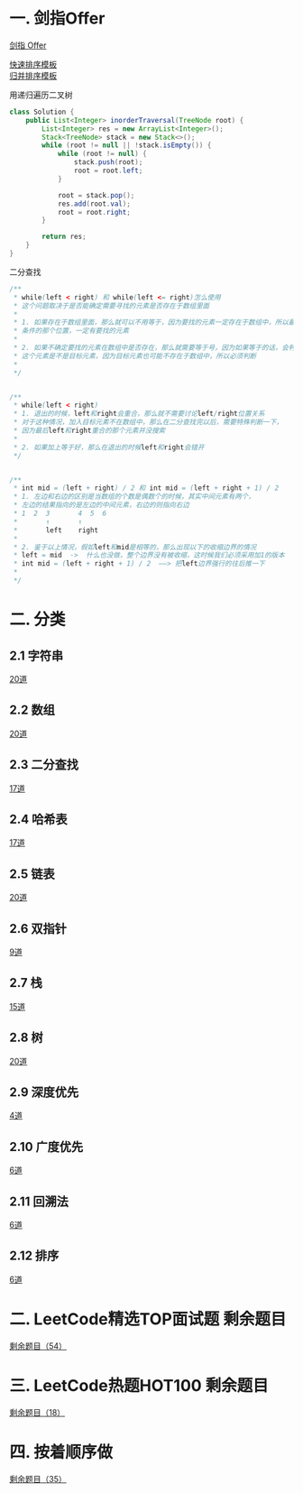 # 一. 剑指Offer
[剑指 Offer](./offer.md)

[快速排序模板](./src/sortTemplate/QuickSort.java)  
[归并排序模板](./src/sortTemplate/Mergesort.java)

用递归遍历二叉树
```java
class Solution {
    public List<Integer> inorderTraversal(TreeNode root) {
        List<Integer> res = new ArrayList<Integer>();
        Stack<TreeNode> stack = new Stack<>();
        while (root != null || !stack.isEmpty()) {
            while (root != null) {
                stack.push(root);
                root = root.left;
            }

            root = stack.pop();
            res.add(root.val);
            root = root.right;
        }

        return res;
    }
}
```

二分查找
```java
/**
 * while(left < right) 和 while(left <= right)怎么使用
 * 这个问题取决于是否能确定需要寻找的元素是否存在于数组里面
 * 
 * 1. 如果存在于数组里面，那么就可以不用等于，因为要找的元素一定存在于数组中，所以最后不满足
 * 条件的那个位置，一定有要找的元素
 * 
 * 2. 如果不确定要找的元素在数组中是否存在，那么就需要等于号，因为如果等于的话，会判断等于的
 * 这个元素是不是目标元素，因为目标元素也可能不存在于数组中，所以必须判断
 * 
 */


/**
 * while(left < right) 
 * 1. 退出的时候，left和right会重合，那么就不需要讨论left/right位置关系
 * 对于这种情况，加入目标元素不在数组中，那么在二分查找完以后，需要特殊判断一下，
 * 因为最后left和right重合的那个元素并没搜索
 * 
 * 2. 如果加上等于好，那么在退出的时候left和right会错开
 */


/**
 * int mid = (left + right) / 2 和 int mid = (left + right + 1) / 2
 * 1. 左边和右边的区别是当数组的个数是偶数个的时候，其实中间元素有两个，
 * 左边的结果指向的是左边的中间元素，右边的则指向右边
 * 1  2  3       4  5  6  
 *       ↑       ↑
 *       left    right
 *       
 * 2. 鉴于以上情况，假如left和mid是相等的，那么出现以下的收缩边界的情况
 * left = mid  ->  什么也没做，整个边界没有被收缩，这时候我们必须采用加1的版本
 * int mid = (left + right + 1) / 2  ——> 把left边界强行的往后推一下
 * 
 */
```

# 二. 分类
## 2.1 字符串
[20道](./string.md)

## 2.2 数组
[20道](./array.md)

## 2.3 二分查找
[17道](./binarySearch.md)

## 2.4 哈希表
[17道](./hash.md)

## 2.5 链表
[20道](./linkedList.md)

## 2.6 双指针
[9道](./doublePointor.md)

## 2.7 栈
[15道](./stack.md)

## 2.8 树
[20道](./tree.md)

## 2.9 深度优先
[4道](./dfs.md)

## 2.10 广度优先
[6道](./bfs.md)

## 2.11 回溯法
[6道](./backTracking.md)

## 2.12 排序
[6道](./order.md)

# 二. LeetCode精选TOP面试题 剩余题目
[剩余题目（54）](./top200.md)

# 三. LeetCode热题HOT100 剩余题目
[剩余题目（18）](./hot100.md)

# 四. 按着顺序做
[剩余题目（35）](./orderbyasc.md)
